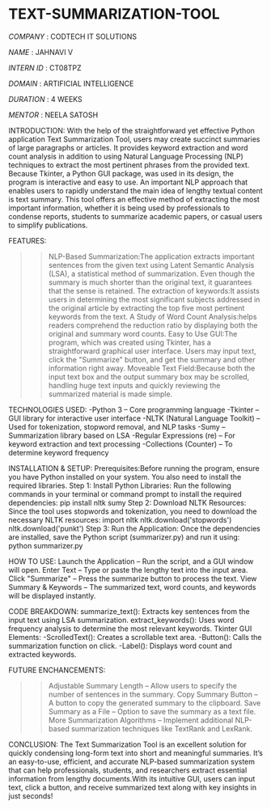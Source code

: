 # TEXT-SUMMARIZATION-TOOL

*COMPANY* : CODTECH IT SOLUTIONS

*NAME* : JAHNAVI V

*INTERN ID* : CT08TPZ

*DOMAIN* : ARTIFICIAL INTELLIGENCE

*DURATION* : 4 WEEKS

*MENTOR* : NEELA SATOSH

INTRODUCTION:
With the help of the straightforward yet effective Python application Text Summarization Tool, users may create succinct summaries of large paragraphs or articles. It provides keyword extraction and word count analysis in addition to using Natural Language Processing (NLP) techniques to extract the most pertinent phrases from the provided text. Because Tkinter, a Python GUI package, was used in its design, the program is interactive and easy to use.
An important NLP approach that enables users to rapidly understand the main idea of lengthy textual content is text summary. This tool offers an effective method of extracting the most important information, whether it is being used by professionals to condense reports, students to summarize academic papers, or casual users to simplify publications.

FEATURES:
>>NLP-Based Summarization:The application extracts important sentences from the given text using Latent Semantic Analysis (LSA), a statistical method of summarization. Even though the summary is much shorter than the original text, it guarantees that the sense is retained.
>>The extraction of keywords:It assists users in determining the most significant subjects addressed in the original article by extracting the top five most pertinent keywords from the text.
>>A Study of Word Count Analysis:helps readers comprehend the reduction ratio by displaying both the original and summary word counts.
>>Easy to Use GUI:The program, which was created using Tkinter, has a straightforward graphical user interface. Users may input text, click the "Summarize" button, and get the summary and other information right away.
>>Moveable Text Field:Because both the input text box and the output summary box may be scrolled, handling huge text inputs and quickly reviewing the summarized material is made simple.

TECHNOLOGIES USED:
-Python 3 – Core programming language
-Tkinter – GUI library for interactive user interface
-NLTK (Natural Language Toolkit) – Used for tokenization, stopword removal, and NLP tasks
-Sumy – Summarization library based on LSA
-Regular Expressions (re) – For keyword extraction and text processing
-Collections (Counter) – To determine keyword frequency

INSTALLATION & SETUP:
Prerequisites:Before running the program, ensure you have Python installed on your system. You also need to install the required libraries.
Step 1: Install Python Libraries:
Run the following commands in your terminal or command prompt to install the required dependencies: pip install nltk sumy
Step 2: Download NLTK Resources:
Since the tool uses stopwords and tokenization, you need to download the necessary NLTK resources: 
import nltk
nltk.download('stopwords')
nltk.download('punkt')
Step 3: Run the Application:
Once the dependencies are installed, save the Python script (summarizer.py) and run it using: python summarizer.py

HOW TO USE:
Launch the Application – Run the script, and a GUI window will open.
Enter Text – Type or paste the lengthy text into the input area.
Click "Summarize" – Press the summarize button to process the text.
View Summary & Keywords – The summarized text, word counts, and keywords will be displayed instantly.

CODE BREAKDOWN:
summarize_text(): Extracts key sentences from the input text using LSA summarization.
extract_keywords(): Uses word frequency analysis to determine the most relevant keywords.
Tkinter GUI Elements:
-ScrolledText(): Creates a scrollable text area.
-Button(): Calls the summarization function on click.
-Label(): Displays word count and extracted keywords.

FUTURE ENCHANCEMENTS:
>> Adjustable Summary Length – Allow users to specify the number of sentences in the summary.
>> Copy Summary Button – A button to copy the generated summary to the clipboard.
>> Save Summary as a File – Option to save the summary as a text file.
>> More Summarization Algorithms – Implement additional NLP-based summarization techniques like TextRank and LexRank.

CONCLUSION:
The Text Summarization Tool is an excellent solution for quickly condensing long-form text into short and meaningful summaries. It’s an easy-to-use, efficient, and accurate NLP-based summarization system that can help professionals, students, and researchers extract essential information from lengthy documents.With its intuitive GUI, users can input text, click a button, and receive summarized text along with key insights in just seconds!
